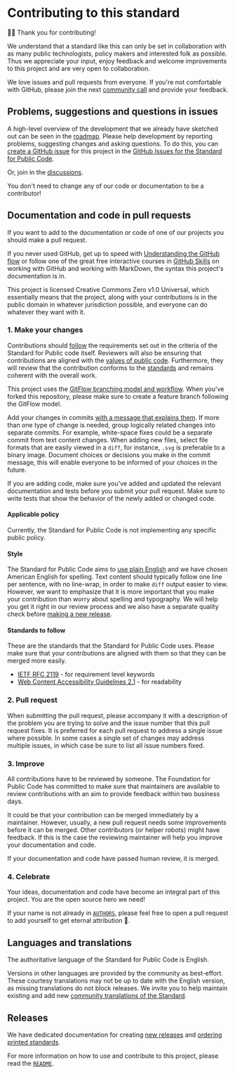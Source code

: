 # Contributing to this standard

<!-- SPDX-License-Identifier: CC0-1.0 -->
<!-- SPDX-FileCopyrightText: 2025 Standard for Public Code Authors, https://www.standardforpubliccode.org/AUTHORS; 2019-2024 The Foundation for Public Code <info@publiccode.net>, https://www.standardforpubliccode.org/AUTHORS -->

🙇‍♀️ Thank you for contributing!

We understand that a standard like this can only be set in collaboration with as many public technologists, policy makers and interested folk as possible.
Thus we appreciate your input, enjoy feedback and welcome improvements to this project and are very open to collaboration.

We love issues and pull requests from everyone.
If you're not comfortable with GitHub, please join the next [community call](https://github.com/standard-for-public-code/standard-for-public-code/discussions/categories/community-calls) and provide your feedback.

## Problems, suggestions and questions in issues

A high-level overview of the development that we already have sketched out can be seen in the [roadmap](/docs/roadmap.md).
Please help development by reporting problems, suggesting changes and asking questions.
To do this, you can [create a GitHub issue](https://docs.github.com/en/issues/tracking-your-work-with-issues/creating-an-issue) for this project in the [GitHub Issues for the Standard for Public Code](https://github.com/standard-for-public-code/standard-for-public-code/issues).

Or, join in the [discussions](https://github.com/standard-for-public-code/standard-for-public-code/discussions).

You don't need to change any of our code or documentation to be a contributor!

## Documentation and code in pull requests

If you want to add to the documentation or code of one of our projects you should make a pull request.

If you never used GitHub, get up to speed with [Understanding the GitHub flow](https://docs.github.com/en/get-started/quickstart/github-flow) or follow one of the great free interactive courses in [GitHub Skills](https://skills.github.com/) on working with GitHub and working with MarkDown, the syntax this project's documentation is in.

This project is licensed Creative Commons Zero v1.0 Universal, which essentially means that the project, along with your contributions is in the public domain in whatever jurisdiction possible, and everyone can do whatever they want with it.

### 1. Make your changes

Contributions should [follow](docs/standard-for-public-code.html) the requirements set out in the criteria of the Standard for Public code itself.
Reviewers will also be ensuring that contributions are aligned with the [values of public code](foreword.md#values-of-public-code).
Furthermore, they will review that the contribution conforms to the [standards](#standards-to-follow) and remains coherent with the overall work.

This project uses the [GitFlow branching model and workflow](https://nvie.com/posts/a-successful-git-branching-model/).
When you've forked this repository, please make sure to create a feature branch following the GitFlow model.

Add your changes in commits [with a message that explains them](https://thoughtbot.com/blog/5-useful-tips-for-a-better-commit-message).
If more than one type of change is needed, group logically related changes into separate commits.
For example, white-space fixes could be a separate commit from text content changes.
When adding new files, select file formats that are easily viewed in a `diff`, for instance, `.svg` is preferable to a binary image.
Document choices or decisions you make in the commit message, this will enable everyone to be informed of your choices in the future.

If you are adding code, make sure you've added and updated the relevant documentation and tests before you submit your pull request.
Make sure to write tests that show the behavior of the newly added or changed code.

#### Applicable policy

Currently, the Standard for Public Code is not implementing any specific public policy.

#### Style

The Standard for Public Code aims to [use plain English](criteria/use-plain-english.md) and we have chosen American English for spelling.
Text content should typically follow one line per sentence, with no line-wrap, in order to make `diff` output easier to view.
However, we want to emphasize that it is more important that you make your contribution than worry about spelling and typography.
We will help you get it right in our review process and we also have a separate quality check before [making a new release](docs/releasing.md).

#### Standards to follow

These are the standards that the Standard for Public Code uses.
Please make sure that your contributions are aligned with them so that they can be merged more easily.

* [IETF RFC 2119](https://tools.ietf.org/html/rfc2119) - for requirement level keywords
* [Web Content Accessibility Guidelines 2.1](https://www.w3.org/WAI/WCAG22/quickref/?showtechniques=315#reading-level) - for readability

### 2. Pull request

When submitting the pull request, please accompany it with a description of the problem you are trying to solve and the issue number that this pull request fixes.
It is preferred for each pull request to address a single issue where possible.
In some cases a single set of changes may address multiple issues, in which case be sure to list all issue numbers fixed.

### 3. Improve

All contributions have to be reviewed by someone.
The Foundation for Public Code has committed to make sure that maintainers are available to review contributions with an aim to provide feedback within two business days.

It could be that your contribution can be merged immediately by a maintainer.
However, usually, a new pull request needs some improvements before it can be merged.
Other contributors (or helper robots) might have feedback.
If this is the case the reviewing maintainer will help you improve your documentation and code.

If your documentation and code have passed human review, it is merged.

### 4. Celebrate

Your ideas, documentation and code have become an integral part of this project.
You are the open source hero we need!

If your name is not already in [`AUTHORS`](AUTHORS.md), please feel free to open a pull request to add yourself to get eternal attribution 🎉.

## Languages and translations

The authoritative language of the Standard for Public Code is English.

Versions in other languages are provided by the community as best-effort.
These courtesy translations may not be up to date with the English version, as missing translations do not block releases.
We invite you to help maintain existing and add new [community translations of the Standard](https://github.com/standard-for-public-code/community-translations-standard).

## Releases

We have dedicated documentation for creating [new releases](/docs/releasing.md) and [ordering printed standards](/docs/printing.md).

For more information on how to use and contribute to this project, please read the [`README`](README.md).
